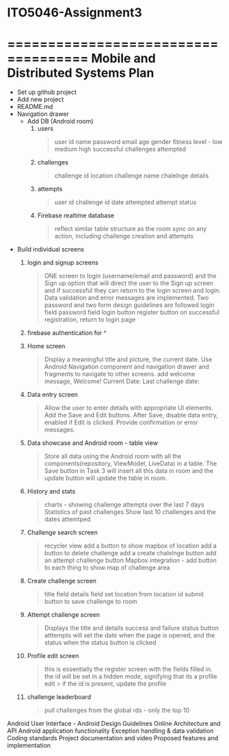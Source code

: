 # ITO5046-Assignment3
====================================
Mobile and  Distributed Systems Plan
====================================
- Set up github project
- Add new project
- README.md
- Navigation drawer
  - Add DB (Android room)
      1) users
         > user id
         > name
         > password
         > email
         > age
         > gender
         > fitness level - low medium high
         > successful challenges attempted
      2) challenges
         > challenge id
         > location
         > challenge name
         > chalelnge details
      3) attempts
         > user id
         > challenge id
         > date attempted
         > attempt status
      4) Firebase realtime database
         > reflect similar table structure as the room
         > sync on any action, including challenge creation and attempts
- Build individual screens
    1) login and signup screens
       > ONE screen to login (username/email and password) and the Sign up option 
                 that will direct the user to the Sign up screen and if successful 
                 they can return to the login screen and login. 
       > Data validation and error messages are implemented. 
       > Two password and two form design guidelines are followed
       > login field
       > password field
       > login button
       > register button
       > on successful registration, return to login page
    2) firebase authentication for ^
    3) Home screen
       > Display a meaningful title and picture, 
       > the current date.
       > Use Android Navigation component and navigation drawer and fragments to 
                 navigate to other screens.
       > add welcome message, Welcome! Current Date: Last challenge date:
    
    4) Data entry screen
       > Allow the user to enter details with appropriate UI elements. 
       > Add the Save and Edit buttons. 
       > After Save, disable data entry, enabled if Edit is clicked.
       > Provide confirmation or error messages.
    5) Data showcase and Android room - table view
       > Store all data using the Android room with all the components(repository, 
                 ViewModel, LiveData) in a table.
       > The Save button in Task 3 will insert all this data in room and the update
                 button will update the table in room. 
    
    6) History and stats
       > charts - showing challenge attempts over the last 7 days
       > Statistics of past challenges
       > Show last 10 challenges and the dates attemtped
    7) Challenge search screen
       > recycler view
       > add a button to show mapbox of location
       > add a button to delete challenge
       > add a create chalelnge button
       > add an attempt challenge button
       > Mapbox integration - add button to each thing to show map of challenge area
    8) Create challenge screen
       > title field
       > details field
       > set location from location id
       > submit button to save challenge to room
    9) Attempt challenge screen
       > Displays the title and details
       > success and failure status button
       > atttempts will set the date when the page is opened, and the status when
                  the status button is clicked
    10) Profile edit screen
        > this is essentially the register screen with the fields filled in. the id
                   will be set in a hidden mode, signifying that its a profile edit
       > if the id is present, update the profile
    11) challenge leaderboard
        > pull challenges from the global rds - only the top 10 

Android User Interface - Android Design Guidelines
Online Architecture and API
Android application functionality
Exception handling & data validation
Coding standards
Project documentation and video 
Proposed features and implementation
